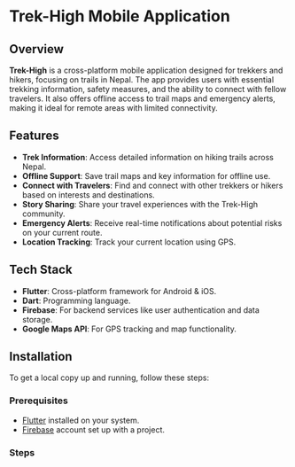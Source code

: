 # Trek-High Mobile Application

## Overview
**Trek-High** is a cross-platform mobile application designed for trekkers and hikers, focusing on trails in Nepal. The app provides users with essential trekking information, safety measures, and the ability to connect with fellow travelers. It also offers offline access to trail maps and emergency alerts, making it ideal for remote areas with limited connectivity.

## Features
- **Trek Information**: Access detailed information on hiking trails across Nepal.
- **Offline Support**: Save trail maps and key information for offline use.
- **Connect with Travelers**: Find and connect with other trekkers or hikers based on interests and destinations.
- **Story Sharing**: Share your travel experiences with the Trek-High community.
- **Emergency Alerts**: Receive real-time notifications about potential risks on your current route.
- **Location Tracking**: Track your current location using GPS.

## Tech Stack
- **Flutter**: Cross-platform framework for Android & iOS.
- **Dart**: Programming language.
- **Firebase**: For backend services like user authentication and data storage.
- **Google Maps API**: For GPS tracking and map functionality.

## Installation

To get a local copy up and running, follow these steps:

### Prerequisites
- [Flutter](https://flutter.dev/docs/get-started/install) installed on your system.
- [Firebase](https://firebase.google.com/) account set up with a project.

### Steps

